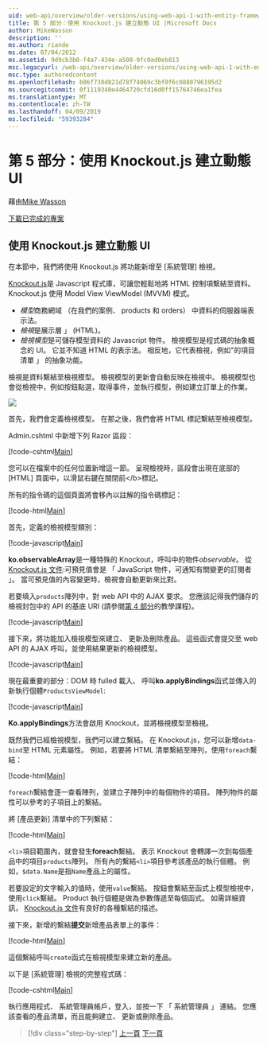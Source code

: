 ```yaml
---
uid: web-api/overview/older-versions/using-web-api-1-with-entity-framework-5/using-web-api-with-entity-framework-part-5
title: 第 5 部分：使用 Knockout.js 建立動態 UI |Microsoft Docs
author: MikeWasson
description: ''
ms.author: riande
ms.date: 07/04/2012
ms.assetid: 9d9cb3b0-f4a7-434e-a508-9fc0ad0eb813
msc.legacyurl: /web-api/overview/older-versions/using-web-api-1-with-entity-framework-5/using-web-api-with-entity-framework-part-5
msc.type: authoredcontent
ms.openlocfilehash: b06f738d821d78f74069c3bf0f6c0880796195d2
ms.sourcegitcommit: 0f1119340e4464720cfd16d0ff15764746ea1fea
ms.translationtype: MT
ms.contentlocale: zh-TW
ms.lasthandoff: 04/09/2019
ms.locfileid: "59393284"
---
```

# <a name="part-5-creating-a-dynamic-ui-with-knockoutjs"></a>第 5 部分：使用 Knockout.js 建立動態 UI

藉由[Mike Wasson](https://github.com/MikeWasson)

[下載已完成的專案](http://code.msdn.microsoft.com/ASP-NET-Web-API-with-afa30545)

## <a name="creating-a-dynamic-ui-with-knockoutjs"></a>使用 Knockout.js 建立動態 UI

在本節中，我們將使用 Knockout.js 將功能新增至 [系統管理] 檢視。

[Knockout.js](http://knockoutjs.com/)是 Javascript 程式庫，可讓您輕鬆地將 HTML 控制項繫結至資料。 Knockout.js 使用 Model View ViewModel (MVVM) 模式。

- *模型*商務網域 （在我們的案例、 products 和 orders） 中資料的伺服器端表示法。
- *檢視*是展示層 」 (HTML)。
- *檢視模型*是可儲存模型資料的 Javascript 物件。 檢視模型是程式碼的抽象概念的 UI。 它並不知道 HTML 的表示法。 相反地，它代表檢視，例如"的項目清單 」 的抽象功能。

檢視是資料繫結至檢視模型。 檢視模型的更新會自動反映在檢視中。 檢視模型也會從檢視中，例如按鈕點選，取得事件，並執行模型，例如建立訂單上的作業。

![](using-web-api-with-entity-framework-part-5/_static/image1.png)

首先，我們會定義檢視模型。 在那之後，我們會將 HTML 標記繫結至檢視模型。

Admin.cshtml 中新增下列 Razor 區段：

[!code-cshtml[Main](using-web-api-with-entity-framework-part-5/samples/sample1.cshtml)]

您可以在檔案中的任何位置新增這一節。 呈現檢視時，區段會出現在底部的 [HTML] 頁面中，以滑鼠右鍵在關閉前&lt;/b&gt;標記。

所有的指令碼的這個頁面將會移內以註解的指令碼標記：

[!code-html[Main](using-web-api-with-entity-framework-part-5/samples/sample2.html)]

首先，定義的檢視模型類別：

[!code-javascript[Main](using-web-api-with-entity-framework-part-5/samples/sample3.js)]

**ko.observableArray**是一種特殊的 Knockout，呼叫中的物件*observable*。 從[Knockout.js 文件](http://knockoutjs.com/documentation/observables.html):可預見值會是 「 JavaScript 物件，可通知有關變更的訂閱者 」。 當可預見值的內容變更時，檢視會自動更新來比對。

若要填入`products`陣列中，對 web API 中的 AJAX 要求。 您應該記得我們儲存的檢視封包中的 API 的基底 URI (請參閱[第 4 部分](using-web-api-with-entity-framework-part-4.md)的教學課程)。

[!code-javascript[Main](using-web-api-with-entity-framework-part-5/samples/sample4.js?highlight=5)]

接下來，將功能加入檢視模型來建立、 更新及刪除產品。 這些函式會提交至 web API 的 AJAX 呼叫，並使用結果更新的檢視模型。

[!code-javascript[Main](using-web-api-with-entity-framework-part-5/samples/sample5.js?highlight=7)]

現在最重要的部分：DOM 時 fulled 載入、 呼叫**ko.applyBindings**函式並傳入的新執行個體`ProductsViewModel`:

[!code-javascript[Main](using-web-api-with-entity-framework-part-5/samples/sample6.js)]

**Ko.applyBindings**方法會啟用 Knockout，並將檢視模型至檢視。

既然我們已經檢視模型，我們可以建立繫結。 在 Knockout.js，您可以新增`data-bind`至 HTML 元素屬性。 例如，若要將 HTML 清單繫結至陣列，使用`foreach`繫結：

[!code-html[Main](using-web-api-with-entity-framework-part-5/samples/sample7.html?highlight=1)]

`foreach`繫結會逐一查看陣列，並建立子陣列中的每個物件的項目。 陣列物件的屬性可以參考的子項目上的繫結。

將 [產品更新] 清單中的下列繫結：

[!code-html[Main](using-web-api-with-entity-framework-part-5/samples/sample8.html)]

`<li>`項目範圍內，就會發生**foreach**繫結。 表示 Knockout 會轉譯一次到每個產品中的項目`products`陣列。 所有內的繫結`<li>`項目參考該產品的執行個體。 例如，`$data.Name`是指`Name`產品上的屬性。

若要設定的文字輸入的值時，使用`value`繫結。 按鈕會繫結至函式上模型檢視中，使用`click`繫結。 Product 執行個體是做為參數傳遞至每個函式。 如需詳細資訊， [Knockout.js 文件](http://knockoutjs.com/documentation/observables.html)有良好的各種繫結的描述。

接下來，新增的繫結**提交**新增產品表單上的事件：

[!code-html[Main](using-web-api-with-entity-framework-part-5/samples/sample9.html)]

這個繫結呼叫`create`函式在檢視模型來建立新的產品。

以下是 [系統管理] 檢視的完整程式碼：

[!code-cshtml[Main](using-web-api-with-entity-framework-part-5/samples/sample10.cshtml)]

執行應用程式、 系統管理員帳戶，登入，並按一下 「 系統管理員 」 連結。 您應該查看的產品清單，而且能夠建立、 更新或刪除產品。

> [!div class="step-by-step"]
> [上一頁](using-web-api-with-entity-framework-part-4.md)
> [下一頁](using-web-api-with-entity-framework-part-6.md)
